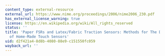 ```yaml
---
content_type: external-resource
external_url: https://www.nime.org/proceedings/2006/nime2006_230.pdf
has_external_license_warning: true
license: https://en.wikipedia.org/wiki/All_rights_reserved
status: ''
title: 'Paper FSRs and Latex/Fabric Traction Sensors: Methods for The Development
  of Home-Made Touch Sensors'
uid: d2f421a4-8d8b-4080-88e9-c151550fc059
wayback_url: ''
---
```

